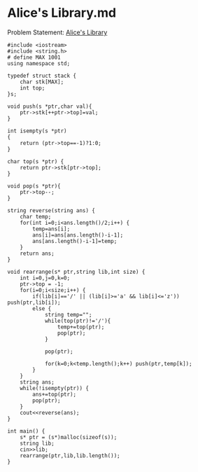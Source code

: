 # Alice's Library.md

Problem Statement: [Alice's Library](https://www.hackerearth.com/practice/data-structures/stacks/basics-of-stacks/practice-problems/algorithm/katrina-and-library-c2ed51f3/)

```
#include <iostream>
#include <string.h>
# define MAX 1001
using namespace std;

typedef struct stack {
	char stk[MAX];
	int top;
}s;

void push(s *ptr,char val){
	ptr->stk[++ptr->top]=val;
}

int isempty(s *ptr)
{
    return (ptr->top==-1)?1:0;
}

char top(s *ptr) {
	return ptr->stk[ptr->top];
}

void pop(s *ptr){
	ptr->top--;
}

string reverse(string ans) {
	char temp;
	for(int i=0;i<ans.length()/2;i++) {
		temp=ans[i];
		ans[i]=ans[ans.length()-i-1];
		ans[ans.length()-i-1]=temp;
	}
	return ans;
}

void rearrange(s* ptr,string lib,int size) {
	int i=0,j=0,k=0;
    ptr->top = -1;
	for(i=0;i<size;i++) {
		if(lib[i]=='/' || (lib[i]>='a' && lib[i]<='z')) push(ptr,lib[i]);
		else {
			string temp="";
			while(top(ptr)!='/'){
				temp+=top(ptr);
				pop(ptr);
			}

			pop(ptr);

			for(k=0;k<temp.length();k++) push(ptr,temp[k]);
		}
	}
	string ans;
	while(!isempty(ptr)) {
		ans+=top(ptr);
        pop(ptr);
	}
	cout<<reverse(ans);
}

int main() {
	s* ptr = (s*)malloc(sizeof(s));
	string lib;
	cin>>lib;
	rearrange(ptr,lib,lib.length());
}

```
